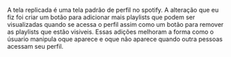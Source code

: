 A tela replicada é uma tela padrão de perfil no spotify.  A alteração que eu fiz foi criar um botão para adicionar mais playlists que podem ser visualizadas quando se acessa o perfil assim como um botão para remover as playlists que estão visiveis.
Essas adições melhoram a forma como o úsuario manipula oque aparece e oque não aparece quando outra pessoas acessam seu perfil.
